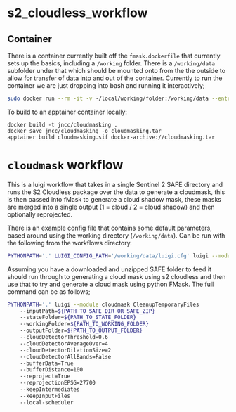 # s2_cloudless_workflow

## Container

There is a container currently built off the `fmask.dockerfile` that currently sets up the basics, including a `/working` folder. There is a `/working/data` subfolder under that which should be mounted onto from the the outside to allow for transfer of data into and out of the container. Currently to run the container we are just dropping into bash and running it interactively;

```bash
sudo docker run --rm -it -v ~/local/working/folder:/working/data --entrypoint bash cloudmasking:0.0.1
```

To build to an apptainer container locally:

    docker build -t jncc/cloudmasking .
    docker save jncc/cloudmasking -o cloudmasking.tar
    apptainer build cloudmasking.sif docker-archive://cloudmasking.tar

# `cloudmask` workflow

This is a luigi workflow that takes in a single Sentinel 2 SAFE directory and runs the S2 Cloudless package over the data to generate a cloudmask, this is then passed into fMask to generate a cloud shadow mask, these masks are merged into a single output (1 = cloud / 2 = cloud shadow) and then optionally reprojected. 

There is an example config file that contains some default parameters, based around using the working directory (`/working/data`). Can be run with the following from the workflows directory.

```bash
PYTHONPATH='.' LUIGI_CONFIG_PATH='/working/data/luigi.cfg' luigi --module cloudmask CleanupTemporaryFiles --inputPath=/working/data/S2A_MSIL1C_20240505T110621_N0510_R137_T30UXD_20240505T131002.SAFE --local-scheduler
```

Assuming you have a downloaded and unzipped SAFE folder to feed it should run through to generating a cloud mask using s2 cloudless and then use that to try and generate a cloud mask using python FMask. The full command can be as follows;

```bash
PYTHONPATH='.' luigi --module cloudmask CleanupTemporaryFiles
    --inputPath=${PATH_TO_SAFE_DIR_OR_SAFE_ZIP}
    --stateFolder=${PATH_TO_STATE_FOLDER}
    --workingFolder=${PATH_TO_WORKING_FOLDER}
    --outputFolder=${PATH_TO_OUTPUT_FOLDER}
    --cloudDetectorThreshold=0.6
    --cloudDetectorAverageOver=4
    --cloudDetectorDilationSize=2
    --cloudDetectorAllBands=False
    --bufferData=True
    --bufferDistance=100
    --reproject=True
    --reprojectionEPSG=27700
    --keepIntermediates
    --keepInputFiles
    --local-scheduler
```